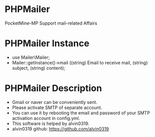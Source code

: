# PHPMailer
PocketMine-MP Support mail-related Affairs

# PHPMailer Instance
 
 * use Mailer\Mailer;
 * Mailer::getInstance()->mail ((string) Email to receive mail, (string) subject, (string) content);

# PHPMailer Description

 * Gmail or naver can be conveniently sent.
 * Please activate SMTP of separate account.
 * You can use it by rebooting the email and password of your SMTP activation account in config.yml.
 * This software is helped by alvin0319.
 * alvin0319 github: https://github.com/alvin0319
